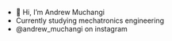 - 👋 Hi, I’m Andrew Muchangi
- Currently studying mechatronics engineering
- @andrew_muchangi on instagram
